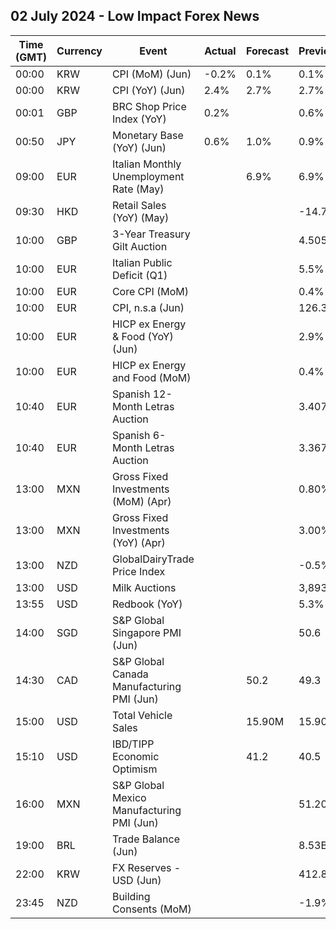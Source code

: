 ## 02 July 2024 - Low Impact Forex News

| Time (GMT) | Currency | Event | Actual | Forecast | Previous |
|------|----------|-------|--------|----------|----------|
| 00:00 | KRW | CPI (MoM) (Jun) | -0.2% | 0.1% | 0.1% |
| 00:00 | KRW | CPI (YoY) (Jun) | 2.4% | 2.7% | 2.7% |
| 00:01 | GBP | BRC Shop Price Index (YoY) | 0.2% |  | 0.6% |
| 00:50 | JPY | Monetary Base (YoY) (Jun) | 0.6% | 1.0% | 0.9% |
| 09:00 | EUR | Italian Monthly Unemployment Rate (May) |  | 6.9% | 6.9% |
| 09:30 | HKD | Retail Sales (YoY) (May) |  |  | -14.7% |
| 10:00 | GBP | 3-Year Treasury Gilt Auction |  |  | 4.505% |
| 10:00 | EUR | Italian Public Deficit (Q1) |  |  | 5.5% |
| 10:00 | EUR | Core CPI (MoM) |  |  | 0.4% |
| 10:00 | EUR | CPI, n.s.a (Jun) |  |  | 126.31 |
| 10:00 | EUR | HICP ex Energy & Food (YoY) (Jun) |  |  | 2.9% |
| 10:00 | EUR | HICP ex Energy and Food (MoM) |  |  | 0.4% |
| 10:40 | EUR | Spanish 12-Month Letras Auction |  |  | 3.407% |
| 10:40 | EUR | Spanish 6-Month Letras Auction |  |  | 3.367% |
| 13:00 | MXN | Gross Fixed Investments (MoM) (Apr) |  |  | 0.80% |
| 13:00 | MXN | Gross Fixed Investments (YoY) (Apr) |  |  | 3.00% |
| 13:00 | NZD | GlobalDairyTrade Price Index |  |  | -0.5% |
| 13:00 | USD | Milk Auctions |  |  | 3,893.0 |
| 13:55 | USD | Redbook (YoY) |  |  | 5.3% |
| 14:00 | SGD | S&P Global Singapore PMI (Jun) |  |  | 50.6 |
| 14:30 | CAD | S&P Global Canada Manufacturing PMI (Jun) |  | 50.2 | 49.3 |
| 15:00 | USD | Total Vehicle Sales |  | 15.90M | 15.90M |
| 15:10 | USD | IBD/TIPP Economic Optimism |  | 41.2 | 40.5 |
| 16:00 | MXN | S&P Global Mexico Manufacturing PMI (Jun) |  |  | 51.20 |
| 19:00 | BRL | Trade Balance (Jun) |  |  | 8.53B |
| 22:00 | KRW | FX Reserves - USD (Jun) |  |  | 412.83B |
| 23:45 | NZD | Building Consents (MoM) |  |  | -1.9% |
